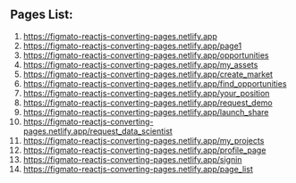 <!-- need to clone this website: https://www.greenovation.ch/ -->

<h2>Pages List:</h2>

<ol>
    <li>
        <a href="https://figmato-reactjs-converting-pages.netlify.app">https://figmato-reactjs-converting-pages.netlify.app</a>
    </li>
    <li>
        <a href="https://figmato-reactjs-converting-pages.netlify.app/page1">https://figmato-reactjs-converting-pages.netlify.app/page1</a>
    </li>
    <li>
        <a href="https://figmato-reactjs-converting-pages.netlify.app/opportunities">https://figmato-reactjs-converting-pages.netlify.app/opportunities</a>
    </li>
    <li>
        <a href="https://figmato-reactjs-converting-pages.netlify.app/my_assets">https://figmato-reactjs-converting-pages.netlify.app/my_assets</a>
    </li>
    <li>
        <a href="https://figmato-reactjs-converting-pages.netlify.app/create_market">https://figmato-reactjs-converting-pages.netlify.app/create_market</a>
    </li>
    <li>
        <a href="https://figmato-reactjs-converting-pages.netlify.app/find_opportunities">https://figmato-reactjs-converting-pages.netlify.app/find_opportunities</a>
    </li>
    <li>
        <a href="https://figmato-reactjs-converting-pages.netlify.app/your_position">https://figmato-reactjs-converting-pages.netlify.app/your_position</a>
    </li>
    <li>
        <a href="https://figmato-reactjs-converting-pages.netlify.app/request_demo">https://figmato-reactjs-converting-pages.netlify.app/request_demo</a>
    </li>
    <li>
        <a href="https://figmato-reactjs-converting-pages.netlify.app/launch_share">https://figmato-reactjs-converting-pages.netlify.app/launch_share</a>
    </li>
    <li>
        <a href="https://figmato-reactjs-converting-pages.netlify.app/request_data_scientist">https://figmato-reactjs-converting-pages.netlify.app/request_data_scientist</a>
    </li>
    <li>
        <a href="https://figmato-reactjs-converting-pages.netlify.app/my_projects">https://figmato-reactjs-converting-pages.netlify.app/my_projects</a>
    </li>
    <li>
        <a href="https://figmato-reactjs-converting-pages.netlify.app/profile_page">https://figmato-reactjs-converting-pages.netlify.app/profile_page</a>
    </li>
    <li>
        <a href="https://figmato-reactjs-converting-pages.netlify.app/signin">https://figmato-reactjs-converting-pages.netlify.app/signin</a>
    </li>
    <li>
        <a href="https://figmato-reactjs-converting-pages.netlify.app/page_list">https://figmato-reactjs-converting-pages.netlify.app/page_list</a>
    </li>
</ol>